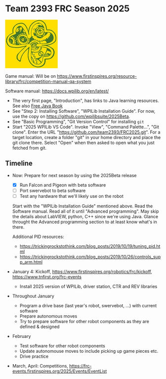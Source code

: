 Team 2393 FRC Season 2025
=========================

 ![logo](logo.jpg)

Game manual: Will be on https://www.firstinspires.org/resource-library/frc/competition-manual-qa-system

Software manual: https://docs.wpilib.org/en/latest/

 * The very first page, "Introduction", has links to Java learning resources.
   See also [Free Java Book](https://greenteapress.com/wp/think-java-2e/)
 * See "Step 2: Installing Software", "WPILib Installation Guide".
   For now, use the copy on https://github.com/wpilibsuite/2025Beta.
 * See "Basic Programming", "Git Version Control" for installing `git`
 * Start "2025 WPILib VS Code". Invoke "View", "Command Palette...", "Git clone".
   Enter the URL "https://github.com/team2393/FRC2025.git".
   For a target location, create a folder "git" in your home directory
   and place the git clone there. Select "Open" when then asked to open
   what you just fetched from git.

Timeline
--------

 * Now: Prepare for next season by using the 2025Beta release

   - [X] Run Falcon and Pigeon with beta software
   - [ ] Port swervebot to beta software
   - [ ] Test any hardware that we'll likely use on the robot

   Start with the "WPILib Installation Guide" mentioned above.
   Read the Software manual. Read all of it until "Advanced programming".
   May skip the details about LabVIEW, python, C++ since we're using Java.
   Glance throught the Advanced programming section to at least know
   what's in there.

   Additional PID resources:
   - https://trickingrockstothink.com/blog_posts/2019/10/19/tuning_pid.html
   - https://trickingrockstothink.com/blog_posts/2019/10/26/controls_supp_arm.html
   
 * January 4: Kickoff, https://www.firstinspires.org/robotics/frc/kickoff, https://www.tnfirst.org/frc-events
   - Install 2025 version of WPILib, driver station, CTR and REV libraries

 * Throughout January
   - Program a drive base (last year's robot, swervebot, ...) with current software
   - Prepare autonomous moves
   - Try to prepare software for other robot components as they are defined & designed

 * February
   - Test software for other robot components
   - Update autonomouse moves to include picking up game pieces etc.
   - Drive practice

 * March, April: Competitions, https://frc-events.firstinspires.org/2025/Events/EventList


